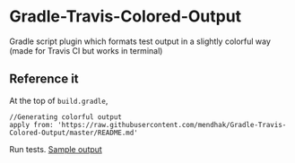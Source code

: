# Gradle-Travis-Colored-Output
Gradle script plugin which formats test output in a slightly colorful way (made for Travis CI but works in terminal)

## Reference it

At the top of `build.gradle`, 

    //Generating colorful output
    apply from: 'https://raw.githubusercontent.com/mendhak/Gradle-Travis-Colored-Output/master/README.md'


Run tests.  [Sample output](https://travis-ci.org/mendhak/gpslogger/builds/112727616)
